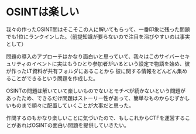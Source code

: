 # OSINTは楽しい

我々の作ったOSINT問はそこそこの人に解いてもらって、一番印象に残った問題でも1位にランクインした。（前提知識が要らないので注目を浴びやすいのは事実として）

問題の導入のアプローチはかなり面白いと思っていて、我々はこのサイバーセキュリティのイベントに実はもうひとり参加者がいるという設定で物語を始め、彼が作ったLT資料が共有フォルダにあることから
彼に関する情報をどんどん集めることができるという問題を作成した。

OSINTの問題は解いていて楽しいものでないとモチベが続かないという問題があったため、できるだけ問題はストーリー性があって、簡単なものからむずかしいものまで順々に配置していくことが大事だと思った。

作問するのもかなり楽しいことに気づいたので、もしこれからCTFを運営することがあればOSINTの面白い問題を提供していきたい。


